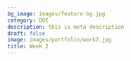 ```yaml
---
bg_image: images/feature-bg.jpg
category: DOE
description: this is meta description
draft: false
image: images/portfolio/work2.jpg
title: Week 2
---
```


